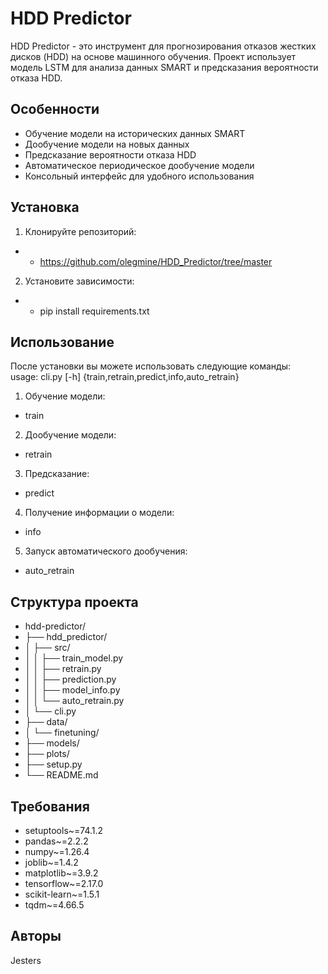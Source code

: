 # HDD Predictor  

HDD Predictor - это инструмент для прогнозирования отказов жестких дисков (HDD) на основе машинного обучения. Проект использует модель LSTM для анализа данных SMART и предсказания вероятности отказа HDD.  

## Особенности  

- Обучение модели на исторических данных SMART  
- Дообучение модели на новых данных  
- Предсказание вероятности отказа HDD  
- Автоматическое периодическое дообучение модели  
- Консольный интерфейс для удобного использования  

## Установка  

1. Клонируйте репозиторий:

- - https://github.com/olegmine/HDD_Predictor/tree/master

2. Установите зависимости:
- - pip install requirements.txt

## Использование  

После установки вы можете использовать следующие команды:  
usage: cli.py [-h] {train,retrain,predict,info,auto_retrain}
1. Обучение модели:
- train 

2. Дообучение модели:
- retrain

3. Предсказание:
- predict

4. Получение информации о модели:
- info

5. Запуск автоматического дообучения:
- auto_retrain

## Структура проекта


- hdd-predictor/
- ├── hdd_predictor/
- │ ├── src/
- │ │ ├── train_model.py
- │ │ ├── retrain.py
- │ │ ├── prediction.py
- │ │ ├── model_info.py
- │ │ └── auto_retrain.py
- │ └── cli.py
- ├── data/
- │ └── finetuning/
- ├── models/
- ├── plots/
- ├── setup.py
- └── README.md


## Требования  

- setuptools~=74.1.2
- pandas~=2.2.2
- numpy~=1.26.4
- joblib~=1.4.2
- matplotlib~=3.9.2
- tensorflow~=2.17.0
- scikit-learn~=1.5.1
- tqdm~=4.66.5


## Авторы  

Jesters

